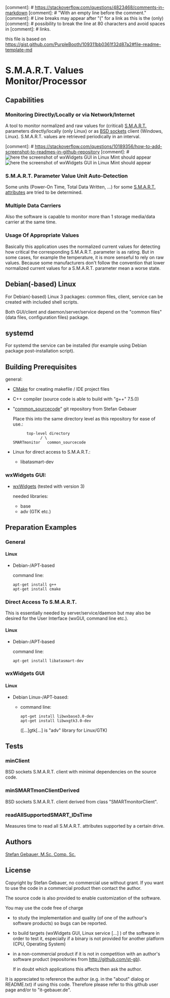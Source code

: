 
[comment]: # https://stackoverflow.com/questions/4823468/comments-in-markdown
[comment]: # "With an empty line before the comment."
[comment]: # Line breaks may appear after "(" for a link as this is the (only)
[comment]: # possibility to break the line at 80 characters and avoid spaces in
[comment]: # links.

this file is based on
https://gist.github.com/PurpleBooth/109311bb0361f32d87a2#file-readme-template-md

# S.M.A.R.T. Values Monitor/Processor

## Capabilities

### Monitoring Directly/Locally or via Network/Internet
A tool to monitor normalized and raw values for (critical) [S.M.A.R.T.](
http://en.wikipedia.org/wiki/S.M.A.R.T.) parameters directly/locally (only Linux)
or as [BSD sockets](http://en.wikipedia.org/wiki/Berkeley_sockets) client
(Windows, Linux).
S.M.A.R.T. values are retrieved periodically in an interval.

[comment]: # https://stackoverflow.com/questions/10189356/how-to-add-screenshot-to-readmes-in-github-repository
[comment]: # ![here the screenshot of wxWidgets GUI in Linux Mint should appear](/screenshots/SMARTmonitor_wxGUI_main_dialog.png?raw=true "screenshot of wxWidgets GUI's main dialog in Linux Mint")
![here the screenshot of wxWidgets GUI in Linux Mint should appear](http://it-gebauer.de/SMARTmonitor/SMARTmonitor_wxGUI_main_dialog_Linux_Mint.png "screenshot of wxWidgets GUI's main dialog in Linux Mint")

### S.M.A.R.T. Parameter Value Unit Auto-Detection
Some units (Power-On Time, Total Data Written, ...) for some
[S.M.A.R.T. attributes](
http://en.wikipedia.org/wiki/S.M.A.R.T.#Known_ATA_S.M.A.R.T._attributes) are
tried to be determined.

### Multiple Data Carriers
Also the software is capable to monitor more than 1 storage media/data carrier
at the same time.

### Usage Of Appropriate Values
Basically this application uses the normalized current values for detecting how
critical the corresponding S.M.A.R.T. parameter is as rating.
But in some cases, for example the temperature, it is more senseful to rely on
raw values. Because some manufacturers don't follow the convention that lower
normalized current values for a S.M.A.R.T. parameter mean a worse state.

## Debian(-based) Linux

For Debian(-based) Linux 3 packages: common files, client, service can
be created with included shell scripts.

Both GUI/client and daemon/server/service depend on the "common files" (data
files, configuration files) package.

## systemd
For systemd the service can be installed (for example using Debian package
post-installation script).

## Building Prerequisites

general:

* [CMake](https://cmake.org/download) for creating makefile / IDE project files
* C++ compiler (source code is able to build with "g++" 7.5.0)
* "[common_sourcecode](https://www.github.com/st-gb/common_sourcecode)" git
repository from Stefan Gebauer

  Place this into the same directory level as this repository for ease of use.:

  ```
        top-level directory
              / \
  SMARTmonitor   common_sourcecode
  ```
* Linux for direct access to S.M.A.R.T.:
  - libatasmart-dev

### wxWidgets GUI:

- [wxWidgets](http://www.wxwidgets.org/downloads) (tested with version 3)
  
  needed libraries:
  - base
  - adv (GTK etc.)

## Preparation Examples

### General
####  Linux

- Debian-/APT-based

  command line:

  ```
  apt-get install g++
  apt-get install cmake
  ```

### Direct Access To S.M.A.R.T.

This is essentially needed by server/service/daemon but may also be desired for
the User Interface (wxGUI, command line etc.).

#### Linux

- Debian-/APT-based

  command line:

  ```
  apt-get install libatasmart-dev
  ```

### wxWidgets GUI

#### Linux

- Debian Linux-/APT-based:
  - command line:

    ```
    apt-get install libwxbase3.0-dev
    apt-get install libwxgtk3.0-dev
    ```
    ([...]gtk[...] is "adv" library for Linux/GTK)


## Tests

### minClient

BSD sockets S.M.A.R.T. client with minimal dependencies on the source code.

### minSMARTmonClientDerived

BSD sockets S.M.A.R.T. client derived from class "SMARTmonitorClient".

### readAllSupportedSMART_IDsTime

Measures time to read all S.M.A.R.T. attributes supported by a certain drive. 

## Authors

[Stefan Gebauer, M.Sc. Comp. Sc.](https://github.com/st-gb)

## License

Copyright by Stefan Gebauer, no commercial use without grant.
If you want to use the code in a commercial product then contact the author.

The source code is also provided to enable customization of the software.

You may use the code free of charge

- to study the implementation and quality (of one of the authour's software
  products) so bugs can be reported.
- to build targets (wxWidgets GUI, Linux service [...] ) of the software in
  order to test it, especially if a binary is not provided for another
  platform (CPU, Operating System)
- in a non-commercial product if it is not in competition with an author's
  software product (repositories from http://github.com/st-gb).
  
  If in doubt which applications this affects then ask the author.

It is appreciated to reference the author (e.g. in the "about" dialog or
README.txt) if using this code. Therefore please refer to this github user page
and/or to "it-gebauer.de".
